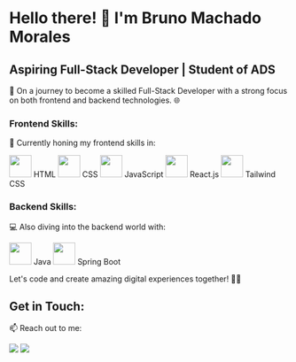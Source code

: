 # Hello there! 👋 I'm Bruno Machado Morales

## Aspiring Full-Stack Developer | Student of ADS

🚀 On a journey to become a skilled Full-Stack Developer with a strong focus on both frontend and backend technologies. 🌐

### Frontend Skills:

🌟 Currently honing my frontend skills in:

 <img src="https://cdn.jsdelivr.net/gh/devicons/devicon/icons/html5/html5-original-wordmark.svg" width="40" height="40" /> HTML
 <img src="https://cdn.jsdelivr.net/gh/devicons/devicon/icons/css3/css3-original-wordmark.svg" width="40" height="40" /> CSS
 <img src="https://cdn.jsdelivr.net/gh/devicons/devicon/icons/javascript/javascript-original.svg" width="40" height="40" /> JavaScript
 <img src="https://cdn.jsdelivr.net/gh/devicons/devicon/icons/react/react-original-wordmark.svg" width="40" height="40" /> React.js
 <img src="https://cdn.jsdelivr.net/gh/devicons/devicon/icons/tailwindcss/tailwindcss-original-wordmark.svg" width="40" height="40" /> Tailwind CSS

### Backend Skills:

💻 Also diving into the backend world with:

 <img src="https://cdn.jsdelivr.net/gh/devicons/devicon/icons/java/java-original.svg" width="40" height="40" /> Java
 <img src="https://cdn.jsdelivr.net/gh/devicons/devicon/icons/spring/spring-original.svg" width="40" height="40" /> Spring Boot

Let's code and create amazing digital experiences together! 🚀✨


## Get in Touch:

📫 Reach out to me:

<a href="https://instagram.com/brunommorales_" target="_blank"><img src="https://img.shields.io/badge/-Instagram-%23E4405F?style=for-the-badge&logo=instagram&logoColor=white" target="_blank"></a>
<a href="https://www.linkedin.com/in/brunommorales" target="_blank"><img src="https://img.shields.io/badge/-LinkedIn-%230077B5?style=for-the-badge&logo=linkedin&logoColor=white" target="_blank"></a>
